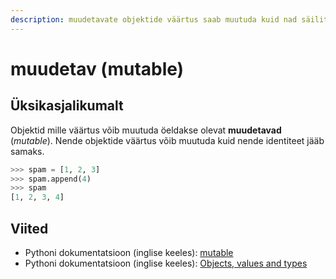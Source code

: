 ```yaml
---
description: muudetavate objektide väärtus saab muutuda kuid nad säilitavad oma identiteedi
---
```


# muudetav \(mutable\)

## Üksikasjalikumalt

Objektid mille väärtus võib muutuda öeldakse olevat **muudetavad** \(_mutable_\). Nende objektide väärtus võib muutuda kuid nende identiteet jääb samaks.

```python
>>> spam = [1, 2, 3]
>>> spam.append(4)
>>> spam
[1, 2, 3, 4]
```

## Viited

* Pythoni dokumentatsioon \(inglise keeles\): [mutable](https://docs.python.org/3/glossary.html#term-mutable)
* Pythoni dokumentatsioon \(inglise keeles\): [Objects, values and types](https://docs.python.org/3/reference/datamodel.html#objects-values-and-types)



